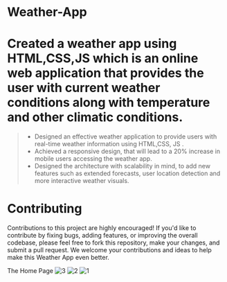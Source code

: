 # Weather-App
# Created a weather app using HTML,CSS,JS which is an online web application that provides the user with current weather conditions along with temperature and other climatic conditions.
> * Designed an effective weather application to provide users with real-time weather information using HTML,CSS, JS .
> * Achieved a responsive design, that will lead to a 20% increase in mobile users accessing the weather app.
> * Designed the architecture with scalability in mind, to add new features such as extended forecasts, user location detection and more interactive weather visuals.

# Contributing
Contributions to this project are highly encouraged! If you'd like to contribute by fixing bugs, adding features, or improving the overall codebase, please feel free to fork this repository, make your changes, and submit a pull request. We welcome your contributions and ideas to help make this Weather App even better.

The Home Page
![3](https://github.com/abhishektyagi88/Weather-App/assets/146976779/cc49fadf-5ac4-4f05-9279-f4e777957e01)
![2](https://github.com/abhishektyagi88/Weather-App/assets/146976779/87f4536c-5899-4706-a54b-14fc0273a3e0)
![1](https://github.com/abhishektyagi88/Weather-App/assets/146976779/621dc73d-e202-421e-b854-752cf3e3ba1a)



